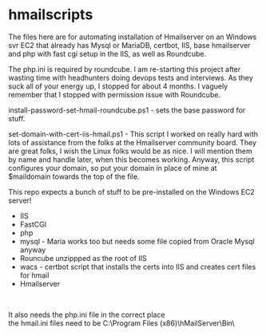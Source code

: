 # hmailscripts

The files here are for automating installation of Hmailserver on an Windows svr EC2 that already has Mysql or MariaDB, certbot, IIS, base hmailserver and php with fast cgi setup in the IIS, as well as Roundcube.<br>

The php.ini is required by roundcube. I am re-starting this project after wasting time with headhunters doing devops tests and interviews. As they suck all of your energy up, I stopped for about 4 months. I vaguely remember that I stopped with permission issue with Roundcube.<br>

install-password-set-hmail-roundcube.ps1 - sets the base password for stuff.<br>

set-domain-with-cert-iis-hmail.ps1 - This script I worked on really hard with lots of assistance from the folks at the Hmailserver community board. They are great folks, I wish the Linux folks would be as nice. I will mention them by name and handle later, when this becomes working. Anyway, this script configures your domain, so put your domain in place of mine at $maildomain towards the top of the file.<br> 

This repo expects a bunch of stuff to be pre-installed on the Windows EC2 server!<br>
- IIS
- FastCGI
- php
- mysql - Maria works too but needs some file copied from Oracle Mysql anyway 
- Rouncube unzippped as the root of IIS
- wacs - certbot script that installs the certs into IIS and creates cert files for hmail
- Hmailserver 
<br> 

It also needs the php.ini file in the correct place<br>
the hmail.ini files need to be C:\Program Files (x86)\hMailServer\Bin\ 

